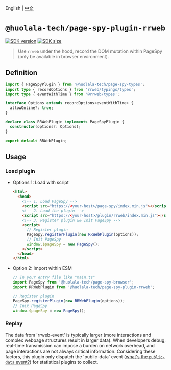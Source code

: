 [npm-image]: https://img.shields.io/npm/v/@huolala-tech/page-spy-plugin-rrweb?logo=npm&label=version
[npm-url]: https://www.npmjs.com/package/@huolala-tech/page-spy-plugin-rrweb
[minified-image]: https://img.shields.io/bundlephobia/min/@huolala-tech/page-spy-plugin-rrweb
[minified-url]: https://unpkg.com/browse/@huolala-tech/page-spy-plugin-rrweb/dist/iife/index.min.js

English | [中文](./README_ZH.md)

# `@huolala-tech/page-spy-plugin-rrweb`

[![SDK version][npm-image]][npm-url]
[![SDK size][minified-image]][minified-url]

> Use `rrweb` under the hood, record the DOM mutation within PageSpy (only be available in browser environment).

## Definition

```ts
import { PageSpyPlugin } from '@huolala-tech/page-spy-types';
import type { recordOptions } from 'rrweb/typings/types';
import type { eventWithTime } from '@rrweb/types';

interface Options extends recordOptions<eventWithTime> {
  allowOnline?: true;
}

declare class RRWebPlugin implements PageSpyPlugin {
  constructor(options?: Options);
}

export default RRWebPlugin;
```

## Usage

### Load plugin

- Options 1: Load with script

  ```html
  <html>
    <head>
      <!-- 1. Load PageSpy -->
      <script src="https://<your-host>/page-spy/index.min.js"></script>
      <!-- 2. Load the plugin -->
      <script src="https://<your-host>/plugin/rrweb/index.min.js"></script>
      <!-- 3. Register plugin && Init PageSpy -->
      <script>
        // Register plugin
        PageSpy.registerPlugin(new RRWebPlugin(options));
        // Init PageSpy
        window.$pageSpy = new PageSpy();
      </script>
    </head>
  </html>
  ```

- Option 2: Import within ESM

  ```ts
  // In your entry file like "main.ts"
  import PageSpy from '@huolala-tech/page-spy-browser';
  import RRWebPlugin from '@huolala-tech/page-spy-plugin-rrweb';

  // Register plugin
  PageSpy.registerPlugin(new RRWebPlugin(options));
  // Init PageSpy
  window.$pageSpy = new PageSpy();
  ```

### Replay

The data from 'rrweb-event' is typically larger (more interactions and complex webpage structures result in larger data). When developers debug, real-time transmission can impose a burden on network overhead, and page interactions are not always critical information. Considering these factors, this plugin only dispatch the 'public-data' event ([what's the `public-data` event?](../../docs/plugin.md#behavioral-conventions)) for statistical plugins to collect.
